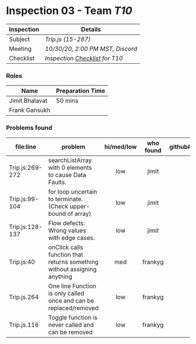 # Inspection 03 - Team *T10* 
 
| Inspection | Details |
| ----- | ----- |
| Subject | *Trip.js (15-287)* |
| Meeting | *10/30/20, 2:00 PM MST, Discord* |
| Checklist | *Inspection [Checklist](https://github.com/csucs314f20/t10/blob/master/reports/checklist.md) for T10* |

### Roles

| Name | Preparation Time |
| ---- | ---- |
| Jimit Bhalavat | 50 mins |
| Frank Gansukh |  |

### Problems found

| file:line | problem | hi/med/low | who found | github#  |
| --- | --- | :---: | :---: | --- |
| Trip.js:269-272 | searchListArray with 0 elements to cause Data Faults. | low | jimit | |
| Trip.js:99-104 | for loop uncertain to terminate. (Check upper-bound of array) | low | jimit | |
| Trip.js:128-137 | Flow defects: Wrong values with edge cases. | low | jimit | |
| Trip.js:40 | onClick calls function that returns something without assigning anything | med | frankyg | |
| Trip.js.264 | One line Function is only called once and can be replaced/removed | low | frankyg | |
| Trip.js.116 | Toggle function is never called and can be removed | low | frankyg | |

